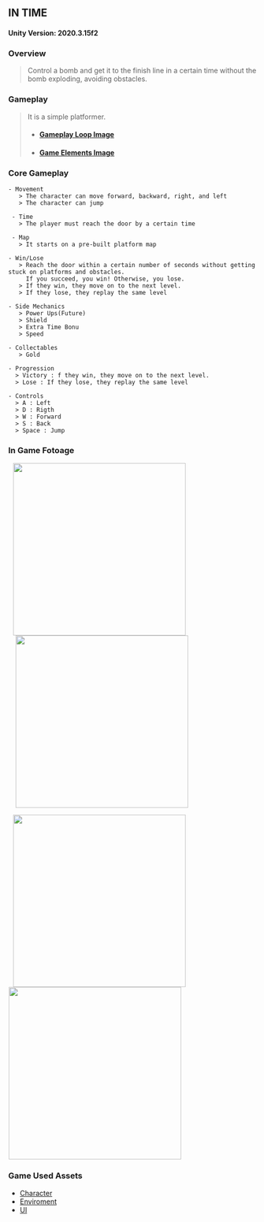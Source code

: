 ## **IN TIME** 
#### Unity Version: 2020.3.15f2

### Overview
> Control a bomb and get it to the finish line in a certain time without the bomb exploding, avoiding obstacles.

### Gameplay
> It is a simple platformer.
> - ####  [Gameplay Loop Image](https://user-images.githubusercontent.com/73601795/256975181-0cda9a13-3f6f-454b-9c23-9381fe0f861e.png)
> - ####  [Game Elements Image](https://user-images.githubusercontent.com/73601795/256975180-b2335056-3f3f-4cc3-b4e2-5c56fb48822e.png)

### Core Gameplay

    - Movement
       > The character can move forward, backward, right, and left
       > The character can jump
      
     - Time
       > The player must reach the door by a certain time
       
     - Map  
       > It starts on a pre-built platform map
    
    - Win/Lose
       > Reach the door within a certain number of seconds without getting stuck on platforms and obstacles.
         If you succeed, you win! Otherwise, you lose.
       > If they win, they move on to the next level.
       > If they lose, they replay the same level
       
    - Side Mechanics
       > Power Ups(Future)
       > Shield
       > Extra Time Bonu
       > Speed
       
    - Collectables
       > Gold
       
    - Progression
      > Victory : f they win, they move on to the next level.
      > Lose : If they lose, they replay the same level
      
    - Controls
      > A : Left
      > D : Rigth
      > W : Forward
      > S : Back
      > Space : Jump

### In Game Fotoage
<p align="left">
  <img src="https://user-images.githubusercontent.com/73601795/256975032-40bf5576-37bd-423a-8381-ae459b443444.gif" width="350" hspace="10"/>
  <img src="https://user-images.githubusercontent.com/73601795/256975029-141b57c3-d24d-4307-935c-0fc715dcf6dc.gif" width="350" hspace="15" />
</p>

<p align="left">
  <img src="https://user-images.githubusercontent.com/73601795/256975026-5a08f393-180d-44a0-a43f-63edcf2f700b.png" width="350" hspace="10" />
  <img src="https://user-images.githubusercontent.com/73601795/256975021-c1a70b03-88ac-48be-b1fa-6175458e9583.png" width="350" hspace="1"/>
</p>

    
### Game Used Assets

  - [Character](https://assetstore.unity.com/packages/3d/characters/3d-monster-bomb-145319)
  - [Enviroment](https://kaylousberg.itch.io/kaykit-dungeon)
  - [UI](https://penzilla.itch.io/handdrawn-vector-icon-pack)


